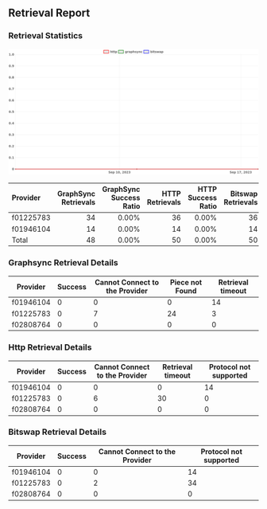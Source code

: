 ## Retrieval Report
### Retrieval Statistics
<img src="https://raw.githubusercontent.com/data-preservation-programs/filplus-checker-assets/main/filecoin-project/filecoin-plus-large-datasets/issues/2140/1695088595532.png"/>

| Provider  | GraphSync Retrievals | GraphSync Success Ratio | HTTP Retrievals | HTTP Success Ratio | Bitswap Retrievals | Bitswap Success Ratio |
| :-------- | -------------------: | ----------------------: | --------------: | -----------------: | -----------------: | --------------------: |
| f01225783 |                   34 |                   0.00% |              36 |              0.00% |                 36 |                 0.00% |
| f01946104 |                   14 |                   0.00% |              14 |              0.00% |                 14 |                 0.00% |
| Total     |                   48 |                   0.00% |              50 |              0.00% |                 50 |                 0.00% |

### Graphsync Retrieval Details
| Provider  | Success | Cannot Connect to the Provider | Piece not Found | Retrieval timeout |
| --------- | ------- | ------------------------------ | --------------- | ----------------- |
| f01946104 | 0       | 0                              | 0               | 14                |
| f01225783 | 0       | 7                              | 24              | 3                 |
| f02808764 | 0       | 0                              | 0               | 0                 |

### Http Retrieval Details
| Provider  | Success | Cannot Connect to the Provider | Retrieval timeout | Protocol not supported |
| --------- | ------- | ------------------------------ | ----------------- | ---------------------- |
| f01946104 | 0       | 0                              | 0                 | 14                     |
| f01225783 | 0       | 6                              | 30                | 0                      |
| f02808764 | 0       | 0                              | 0                 | 0                      |

### Bitswap Retrieval Details
| Provider  | Success | Cannot Connect to the Provider | Protocol not supported |
| --------- | ------- | ------------------------------ | ---------------------- |
| f01946104 | 0       | 0                              | 14                     |
| f01225783 | 0       | 2                              | 34                     |
| f02808764 | 0       | 0                              | 0                      |
